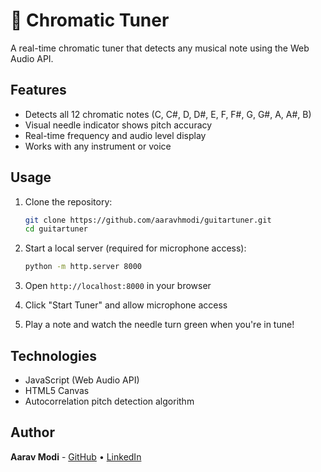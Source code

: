 # 🎵 Chromatic Tuner

A real-time chromatic tuner that detects any musical note using the Web Audio API.

## Features

- Detects all 12 chromatic notes (C, C#, D, D#, E, F, F#, G, G#, A, A#, B)
- Visual needle indicator shows pitch accuracy
- Real-time frequency and audio level display
- Works with any instrument or voice

## Usage

1. Clone the repository:
   ```bash
   git clone https://github.com/aaravhmodi/guitartuner.git
   cd guitartuner
   ```

2. Start a local server (required for microphone access):
   ```bash
   python -m http.server 8000
   ```

3. Open `http://localhost:8000` in your browser

4. Click "Start Tuner" and allow microphone access

5. Play a note and watch the needle turn green when you're in tune!

## Technologies

- JavaScript (Web Audio API)
- HTML5 Canvas
- Autocorrelation pitch detection algorithm

## Author

**Aarav Modi** - [GitHub](https://github.com/aaravhmodi) • [LinkedIn](https://www.linkedin.com/in/aaravhmodi)

